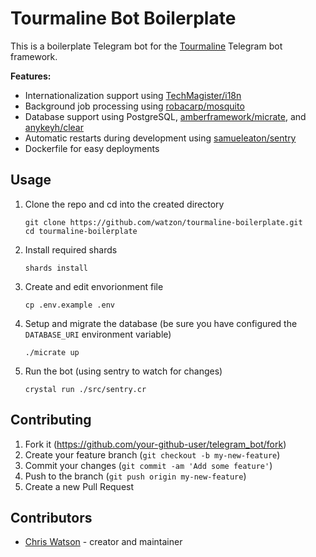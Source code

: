 # Tourmaline Bot Boilerplate

This is a boilerplate Telegram bot for the [Tourmaline](https://tourmaline.dev) Telegram bot framework.

**Features:**
- Internationalization support using [TechMagister/i18n](https://github.com/anykeyh/clear)
- Background job processing using [robacarp/mosquito](https://github.com/robacarp/mosquito)
- Database support using PostgreSQL, [amberframework/micrate](https://github.com/amberframework/micrate), and [anykeyh/clear](https://github.com/anykeyh/clear)
- Automatic restarts during development using [samueleaton/sentry](https://github.com/samueleaton/sentry)
- Dockerfile for easy deployments

## Usage

1. Clone the repo and cd into the created directory

    ```
    git clone https://github.com/watzon/tourmaline-boilerplate.git
    cd tourmaline-boilerplate
    ```

2. Install required shards

    ```
    shards install
    ```

3. Create and edit envorionment file

    ```
    cp .env.example .env
    ```

3. Setup and migrate the database (be sure you have configured the `DATABASE_URI` environment variable)

    ```
    ./micrate up
    ```

4. Run the bot (using sentry to watch for changes)

    ```
    crystal run ./src/sentry.cr
    ```

## Contributing

1. Fork it (<https://github.com/your-github-user/telegram_bot/fork>)
2. Create your feature branch (`git checkout -b my-new-feature`)
3. Commit your changes (`git commit -am 'Add some feature'`)
4. Push to the branch (`git push origin my-new-feature`)
5. Create a new Pull Request

## Contributors

- [Chris Watson](https://github.com/your-github-user) - creator and maintainer
